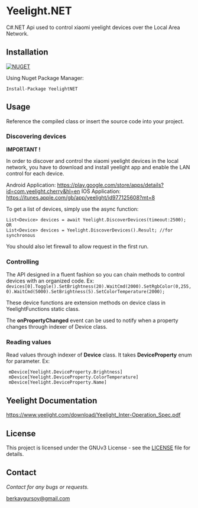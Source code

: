 
# Yeelight.NET

C#.NET Api used to control xiaomi yeelight devices over the Local Area Network.

## Installation

[![NUGET](https://img.shields.io/badge/nuget-1.2.0-blue.svg)](https://www.nuget.org/packages/YeelightNET/)

Using Nuget Package Manager:

    Install-Package YeelightNET

## Usage

Reference the compiled class or insert the source code into your project.

### Discovering devices
**IMPORTANT !**

In order to discover and control the xiaomi yeelight devices in the local network, you have to download and install yeelight app and enable the LAN control for each device.

Android Application: https://play.google.com/store/apps/details?id=com.yeelight.cherry&hl=en
IOS Application: https://itunes.apple.com/gb/app/yeelight/id977125608?mt=8

To get a list of devices, simply use the async function:

    List<Device> devices = await Yeelight.DiscoverDevices(timeout:2500);
    OR
    List<Device> devices = Yeelight.DiscoverDevices().Result; //for synchronous
You should also let firewall to allow request in the first run.

### Controlling

The API designed in a fluent fashion so you can chain methods to control devices with an organized code.
Ex: `devices[0].Toggle().SetBrightness(20).WaitCmd(2000).SetRgbColor(0,255,0).WaitCmd(5000).SetBrightness(5).SetColorTemperature(2000);`

These device functions are extension methods on device class in YeelightFunctions static class.

The **onPropertyChanged** event can be used to notify when a property changes through indexer of Device class.

### Reading values

 Read values through indexer of **Device** class. It takes **DeviceProperty** enum for parameter.
 Ex:

     mDevice[Yeelight.DeviceProperty.Brightness]
     mDevice[Yeelight.DeviceProperty.ColorTemperature]
     mDevice[Yeelight.DeviceProperty.Name]
## Yeelight Documentation
https://www.yeelight.com/download/Yeelight_Inter-Operation_Spec.pdf
## License
This project is licensed under the GNUv3 License - see the [LICENSE](LICENSE) file for details.
## Contact
*Contact for any bugs or requests.*

berkaygursoy@gmail.com
